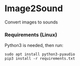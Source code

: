 # Image2Sound
Convert images to sounds

### Requirements (Linux)
Python3 is needed, then run:
```
sudo apt install python3-pyaudio
pip3 install -r requirements.txt
```
